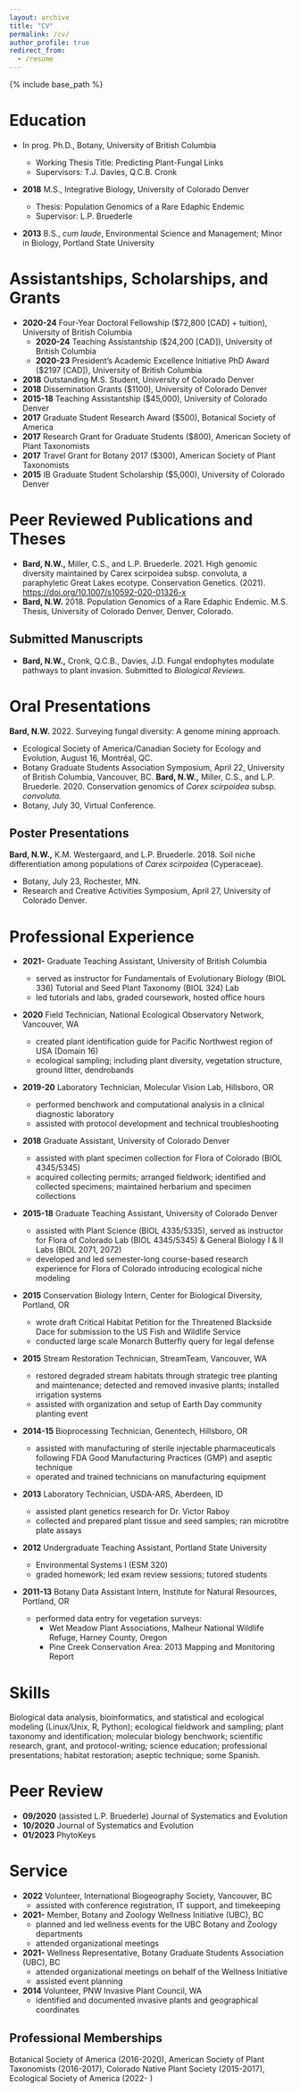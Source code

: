 ```yaml
---
layout: archive
title: "CV"
permalink: /cv/
author_profile: true
redirect_from:
  - /resume
---
```


{% include base_path %}

Education
======
* In prog. 	Ph.D., Botany, University of British Columbia
	* Working Thesis Title:	Predicting Plant-Fungal Links 
	* Supervisors: T.J. Davies, Q.C.B. Cronk

* <b>2018</b>	M.S., Integrative Biology, University of Colorado Denver
	* Thesis:     Population Genomics of a Rare Edaphic Endemic	
	* Supervisor: L.P. Bruederle

* <b>2013</b>	B.S., <i>cum laude</i>, Environmental Science and Management; Minor in Biology, Portland State University

Assistantships, Scholarships, and Grants
======
	
* <b>2020-24</b>  Four-Year Doctoral Fellowship ($72,800 [CAD] + tuition),	University of British Columbia
	* <b>2020-24</b>  Teaching Assistantship ($24,200 [CAD]),	University of British Columbia
	* <b>2020-23</b> 	President’s Academic Excellence Initiative PhD Award ($2197 [CAD]),	University of British Columbia
* <b>2018</b>	Outstanding M.S. Student,	University of Colorado Denver
* <b>2018</b>	Dissemination Grants ($1100),	University of Colorado Denver
* <b>2015-18</b>	Teaching Assistantship ($45,000),	University of Colorado Denver
* <b>2017</b>	Graduate Student Research Award ($500),	Botanical Society of America
* <b>2017</b>	Research Grant for Graduate Students ($800),	American Society of Plant Taxonomists
* <b>2017</b>	Travel Grant for Botany 2017 ($300),	American Society of Plant Taxonomists
* <b>2015</b>	IB Graduate Student Scholarship ($5,000),	University of Colorado Denver


Peer Reviewed Publications and Theses
======
	
* <b> Bard, N.W.,</b> Miller, C.S., and L.P. Bruederle. 2021. High genomic diversity maintained by Carex scirpoidea subsp. convoluta, a paraphyletic Great Lakes ecotype. Conservation Genetics. (2021). https://doi.org/10.1007/s10592-020-01326-x 
* <b> Bard, N.W.</b> 2018. Population Genomics of a Rare Edaphic Endemic. M.S. Thesis, University of Colorado Denver, Denver, Colorado.

Submitted Manuscripts 
------
	
* <b>Bard, N.W.,</b> Cronk, Q.C.B., Davies, J.D. Fungal endophytes modulate pathways to plant invasion. 
Submitted to <i>Biological Reviews.</i>

Oral Presentations
======
	
<b>Bard, N.W.</b> 2022. Surveying fungal diversity: A genome mining approach. 
*	Ecological Society of America/Canadian Society for Ecology and Evolution, August 16, Montréal, QC.
*	Botany Graduate Students Association Symposium, April 22, University of British Columbia, Vancouver, BC.
<b>Bard, N.W.,</b> Miller, C.S., and L.P. Bruederle. 2020. Conservation genomics of <i>Carex scirpoidea</i> subsp. <i>convoluta.</i> 
*	Botany, July 30, Virtual Conference.

Poster Presentations
------
	
<b>Bard, N.W.,</b> K.M. Westergaard, and L.P. Bruederle. 2018. Soil niche differentiation among populations of <i>Carex scirpoidea</i> (Cyperaceae). 
*	Botany, July 23, Rochester, MN. 
*	Research and Creative Activities Symposium, April 27, University of Colorado Denver. 


Professional Experience
======
	
* <b>2021-</b>	Graduate Teaching Assistant,	University of British Columbia
  *	served as instructor for Fundamentals of Evolutionary Biology (BIOL 336) Tutorial and Seed Plant Taxonomy (BIOL 324) Lab
  * led tutorials and labs, graded coursework, hosted office hours

* <b>2020</b>	Field Technician,	National Ecological Observatory Network, Vancouver, WA
  *	created plant identification guide for Pacific Northwest region of USA (Domain 16)
  *	ecological sampling; including plant diversity, vegetation structure, ground litter, dendrobands

* <b>2019-20</b>	Laboratory Technician,	Molecular Vision Lab, Hillsboro, OR
  *	performed benchwork and computational analysis in a clinical diagnostic laboratory 
  *	assisted with protocol development and technical troubleshooting

* <b>2018</b>	Graduate Assistant,	University of Colorado Denver
  *	assisted with plant specimen collection for Flora of Colorado (BIOL 4345/5345)
  *	acquired collecting permits; arranged fieldwork; identified and collected specimens; maintained herbarium and specimen collections

* <b>2015-18</b>  Graduate Teaching Assistant,			          University of Colorado Denver
  *	assisted with Plant Science (BIOL 4335/5335), served as instructor for Flora of Colorado Lab (BIOL 4345/5345) & General Biology I & II Labs (BIOL 2071, 2072)
  *	developed and led semester-long course-based research experience for Flora of Colorado introducing ecological niche modeling 

* <b>2015</b>	Conservation Biology Intern,	Center for Biological Diversity, Portland, OR
  *	wrote draft Critical Habitat Petition for the Threatened Blackside Dace for submission to the US Fish and Wildlife Service
  *	conducted large scale Monarch Butterfly query for legal defense

* <b>2015</b>	Stream Restoration Technician, 	StreamTeam, Vancouver, WA
  *	restored degraded stream habitats through strategic tree planting and maintenance; detected and removed invasive plants; installed irrigation systems
  *	assisted with organization and setup of Earth Day community planting event

* <b>2014-15</b>	Bioprocessing Technician,	Genentech, Hillsboro, OR
  *	assisted with manufacturing of sterile injectable pharmaceuticals following FDA Good Manufacturing Practices (GMP) and aseptic technique
  *	operated and trained technicians on manufacturing equipment 

* <b>2013</b>	Laboratory Technician,	USDA-ARS, Aberdeen, ID
  *	assisted plant genetics research for Dr. Victor Raboy
  *	collected and prepared plant tissue and seed samples; ran microtitre plate assays

* <b>2012</b>	Undergraduate Teaching Assistant,	Portland State University
  *	Environmental Systems I (ESM 320)
  *	graded homework; led exam review sessions; tutored students

* <b>2011-13</b>	Botany Data Assistant Intern,	Institute for Natural Resources, Portland, OR
  *	performed data entry for vegetation surveys:
     * Wet Meadow Plant Associations, Malheur National Wildlife Refuge, Harney County, Oregon 
     * Pine Creek Conservation Area: 2013 Mapping and Monitoring Report

Skills
======

Biological data analysis, bioinformatics, and statistical and ecological modeling (Linux/Unix, R, Python); ecological fieldwork and sampling; plant taxonomy and identification; molecular biology benchwork; scientific research, grant, and protocol-writing; science education; professional presentations; habitat restoration; aseptic technique; some Spanish.

Peer Review
======
	
* <b>09/2020</b> (assisted L.P. Bruederle)	Journal of Systematics and Evolution
* <b>10/2020</b>	Journal of Systematics and Evolution
* <b>01/2023</b> 	PhytoKeys

Service 
======
	
* <b>2022</b>	Volunteer,	International Biogeography Society, Vancouver, BC
	*	assisted with conference registration, IT support, and timekeeping
* <b>2021-</b>	Member,	Botany and Zoology Wellness Initiative (UBC), BC
	*	planned and led wellness events for the UBC Botany and Zoology departments
	*	attended organizational meetings 
* <b>2021-</b>	Wellness Representative,	Botany Graduate Students Association (UBC), BC
	*	attended organizational meetings on behalf of the Wellness Initiative
	*	assisted event planning
* <b>2014</b>	Volunteer,	PNW Invasive Plant Council, WA
	*	identified and documented invasive plants and geographical coordinates 
 
Professional Memberships
------
	
Botanical Society of America (2016-2020), American Society of Plant Taxonomists (2016-2017), Colorado Native Plant Society (2015-2017), Ecological Society of America (2022- )

